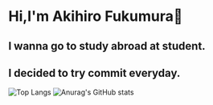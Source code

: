 # Hi,I'm Akihiro Fukumura👋
## I wanna go to study abroad at student.
## I decided to try commit everyday.

![Top Langs](https://github-readme-stats.vercel.app/api/top-langs/?username=akihirofukumura&layout=compact)
![Anurag's GitHub stats](https://github-readme-stats.vercel.app/api?username=akihirofukumura)
<!--
**akihirofukumura/akihirofukumura** is a ✨ _special_ ✨ repository because its `README.md` (this file) appears on your GitHub profile.

Here are some ideas to get you started:

- 🔭 I’m currently working on ...
- 🌱 I’m currently learning ...
- 👯 I’m looking to collaborate on ...
- 🤔 I’m looking for help with ...
- 💬 Ask me about ...
- 📫 How to reach me: ...
- 😄 Pronouns: ...
- ⚡ Fun fact: ...
-->
